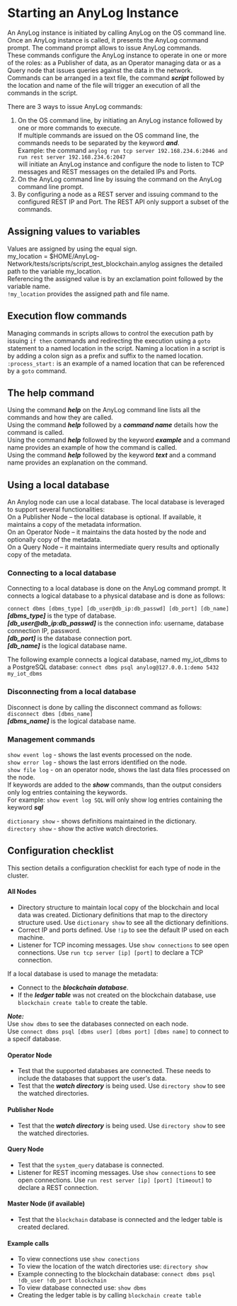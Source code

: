 # Starting an AnyLog Instance

An AnyLog instance is initiated by calling AnyLog on the OS command line.  
Once an AnyLog instance is called, it presents the AnyLog command prompt. The command prompt allows to issue AnyLog commands.    
These commands configure the AnyLog instance to operate in one or more of the roles: as a Publisher of data, as an Operator managing data or as a Query node that issues queries against the data in the network.    
Commands can be arranged in a text file, the command ***script*** followed by the location and name of the file will trigger an execution of all the commands in the script.  

There are 3 ways to issue AnyLog commands:    

1)	On the OS command line, by initiating an AnyLog instance followed by one or more commands to execute.  
If multiple commands are issued on the OS command line, the commands needs to be separated by the keyword ***and***.  
Example: the command ```anylog run tcp server 192.168.234.6:2046 and run rest server 192.168.234.6:2047```   
will initiate an AnyLog instance and configure the node to listen to TCP messages and REST messages on the detailed IPs and Ports.     
2)	On the AnyLog command line by issuing the command on the AnyLog command line prompt.  
3)	By configuring a node as a REST server and issuing command to the configured REST IP and Port. The REST API only support a subset of the commands.

## Assigning values to variables
Values are assigned by using the equal sign.  
my_location =  $HOME/AnyLog-Network/tests/scripts/script_test_blockchain.anylog assignes the detailed path to the variable my_location.  
Referencing the assigned value is by an exclamation point followed by the variable name.  
```!my_location``` provides the assigned path and file name.  

## Execution flow commands
Managing commands in scripts allows to control the execution path by issuing ```if then``` commands and redirecting the execution using a ```goto``` statement to a named location in the script.
Naming a location in a script  is by adding a colon sign as a prefix and suffix to the named location.  
```:process_start:``` is an example of a named location that can be referenced by a ```goto``` command.
  
## The help command
Using the command ***help*** on the AnyLog command line lists all the commands and how they are called.  
Using the command ***help*** followed by a ***command name*** details how the command is called.  
Using the command ***help*** followed by the keyword ***example*** and a command name provides an example of how the command is called.  
Using the command ***help*** followed by the keyword ***text*** and a command name provides an explanation on the command.  

## Using a local database
An Anylog node can use a local database. The local database is leveraged to support several functionalities:  
On a Publisher Node – the local database is optional. If available, it maintains a copy of the metadata information.  
On an Operator Node – it maintains the data hosted by the node and optionally copy of the metadata.  
On a Query Node – it maintains intermediate query results and optionally copy of the metadata.  

### Connecting to a local database
Connecting to a local database is done on the AnyLog command prompt. It connects a logical database to a physical database and is done as follows:

```connect dbms [dbms_type] [db_user@db_ip:db_passwd] [db_port] [db_name]```  
***[dbms_type]*** is the type of database.  
***[db_user@db_ip:db_passwd]*** is the connection info: username, database connection IP, password.  
***[db_port]*** is the database connection port.  
***[db_name]*** is the logical database name.  

The following example connects a logical database, named my_iot_dbms to a PostgreSQL database:
```connect dbms psql anylog@127.0.0.1:demo 5432 my_iot_dbms```

### Disconnecting from a local database
Disconnect is done by calling the disconnect command as follows:  
```disconnect dbms [dbms_name]```  
***[dbms_name]*** is the logical database name.

### Management commands
```show event log``` - shows the last events processed on the node.  
```show error log``` - shows the last errors identified on the node.   
```show file log``` - on an operator node, shows the last data files processed on the node.  
If keywords are added to the ***show*** commands, than the output considers only log entries containing the keywords.  
For example: ```show event log SQL``` will only show log entries containing the keyword ***sql***  

```dictionary show``` - shows definitions maintained in the dictionary.  
```directory show``` - show the active watch directories.  

## Configuration checklist

This section details a configuration checklist for each type of node in the cluster.
  
#### All Nodes

* Directory structure to maintain local copy of the blockchain and local data was created.
 Dictionary definitions that map to the directory structure used. Use ```dictionary show``` to see all the dictionary definitions.
* Correct IP and ports defined. Use ```!ip``` to see the default IP used on each machine.
* Listener for TCP incoming messages. Use ```show connections``` to see open connections. Use ```run tcp server [ip] [port]``` to declare a TCP connection.


If a local database is used to manage the metadata:
* Connect to the ***blockchain database***.
* If the ***ledger table*** was not created on the blockchain database, use ```blockchain create table``` to create the table.  

***Note:***  
Use ```show dbms``` to see the databases connected on each node.  
Use ```connect dbms psql [dbms user] [dbms port] [dbms name]``` to connect to a specif database.

#### Operator Node

* Test that the supported databases are connected. These needs to include the databases that support the user's data.
* Test that the ***watch directory*** is being used. Use ```directory show``` to see the watched directories. 

#### Publisher Node

* Test that the ***watch directory*** is being used. Use ```directory show``` to see the watched directories. 

#### Query Node

* Test that the ```system_query``` database is connected.
* Listener for REST incoming messages. Use ```show connections``` to see open connections. Use ```run rest server [ip] [port] [timeout]``` to declare a REST connection.

#### Master Node (if available)

* Test that the ```blockchain``` database is connected and the ledger table is created declared.  

#### Example calls
* To view connections use ```show conections``` 
* To view the location of the watch directories use: ```directory show```
* Example connecting to the blockchain database: ```connect dbms psql !db_user !db_port blockchain```
* To view database connected use: ```show dbms```
* Creating the ledger table is by calling ```blockchain create table```


